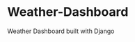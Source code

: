 # Weather-Dashboard
Weather Dashboard built with Django

<img src="https://i.imgur.com/zlXDQSl.png" width="8rem"></img>
